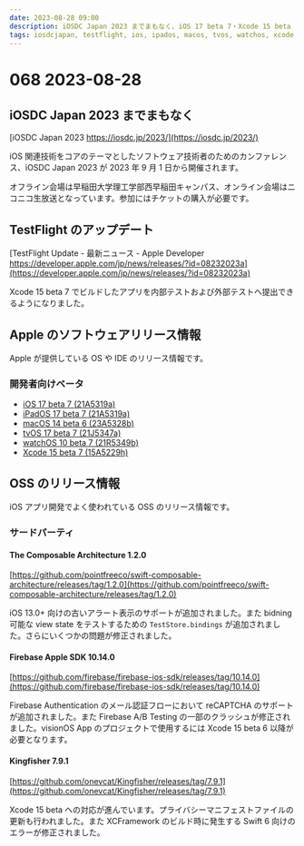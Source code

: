 ```yaml
---
date: 2023-08-28 09:00
description: iOSDC Japan 2023 までまもなく、iOS 17 beta 7・Xcode 15 beta 7 が公開、The Composable Architecture 1.2.0 リリース、Firebase Apple SDK 10.14.0 リリース、ほか
tags: iosdcjapan, testflight, ios, ipados, macos, tvos, watchos, xcode, thecomposablearchitecture, tca, firebase, kingfisher
---
```

# 068 2023-08-28

## iOSDC Japan 2023 までまもなく

[iOSDC Japan 2023 https://iosdc.jp/2023/](https://iosdc.jp/2023/)

iOS 関連技術をコアのテーマとしたソフトウェア技術者のためのカンファレンス、iOSDC Japan 2023 が 2023 年 9 月 1 日から開催されます。
<!-- textlint-disable ja-technical-writing/max-kanji-continuous-len -->
オフライン会場は早稲田大学理工学部西早稲田キャンパス、オンライン会場はニコニコ生放送となっています。参加にはチケットの購入が必要です。
<!-- textlint-enable ja-technical-writing/max-kanji-continuous-len -->

## TestFlight のアップデート

[TestFlight Update - 最新ニュース - Apple Developer https://developer.apple.com/jp/news/releases/?id=08232023a](https://developer.apple.com/jp/news/releases/?id=08232023a)

Xcode 15 beta 7 でビルドしたアプリを内部テストおよび外部テストへ提出できるようになりました。

## Apple のソフトウェアリリース情報

Apple が提供している OS や IDE のリリース情報です。

### 開発者向けベータ

- [iOS 17 beta 7 (21A5319a)](https://developer.apple.com/jp/news/releases/?id=08222023f)
- [iPadOS 17 beta 7 (21A5319a)](https://developer.apple.com/jp/news/releases/?id=08222023e)
- [macOS 14 beta 6 (23A5328b)](https://developer.apple.com/jp/news/releases/?id=08222023d)
- [tvOS 17 beta 7 (21J5347a)](https://developer.apple.com/jp/news/releases/?id=08222023b)
- [watchOS 10 beta 7 (21R5349b)](https://developer.apple.com/jp/news/releases/?id=08222023c)
- [Xcode 15 beta 7 (15A5229h)](https://developer.apple.com/jp/news/releases/?id=08222023g)

## OSS のリリース情報

iOS アプリ開発でよく使われている OSS のリリース情報です。

### サードパーティ

#### The Composable Architecture 1.2.0

[https://github.com/pointfreeco/swift-composable-architecture/releases/tag/1.2.0](https://github.com/pointfreeco/swift-composable-architecture/releases/tag/1.2.0)

iOS 13.0+ 向けの古いアラート表示のサポートが追加されました。また bidning 可能な view state をテストするための `TestStore.bindings` が追加されました。さらにいくつかの問題が修正されました。

#### Firebase Apple SDK 10.14.0

[https://github.com/firebase/firebase-ios-sdk/releases/tag/10.14.0](https://github.com/firebase/firebase-ios-sdk/releases/tag/10.14.0)

Firebase Authentication のメール認証フローにおいて reCAPTCHA のサポートが追加されました。また Firebase A/B Testing の一部のクラッシュが修正されました。visionOS App のプロジェクトで使用するには Xcode 15 beta 6 以降が必要となります。

#### Kingfisher 7.9.1

[https://github.com/onevcat/Kingfisher/releases/tag/7.9.1](https://github.com/onevcat/Kingfisher/releases/tag/7.9.1)

Xcode 15 beta への対応が進んでいます。プライバシーマニフェストファイルの更新も行われました。また XCFramework のビルド時に発生する Swift 6 向けのエラーが修正されました。

